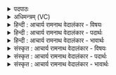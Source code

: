 <details><summary>पदपाठः</summary>

त꣡व꣢꣯। द्यौः। इ꣣न्द्र। पौ꣡ꣳस्य꣢꣯म्। पृ꣣थिवी꣢। वर्ध꣣ति। श्र꣡वः। त्वाम्। आ꣡पः꣢꣯। प꣡र्व꣢꣯तासः। च। हिन्विरे। १६४६।
</details>

<details><summary>अधिमन्त्रम् (VC)</summary>

- इन्द्रः
- गोषूक्त्यश्वसूक्तिनौ काण्वायनौ
- उष्णिक्
- ऋषभः
</details>

<details><summary>हिन्दी : आचार्य रामनाथ वेदालंकार - विषयः</summary>

अब जगदीश्वर की महिमा का वर्णन करते हैं।
</details>

<details><summary>हिन्दी : आचार्य रामनाथ वेदालंकार - पदार्थः</summary>

पदार्थान्वयभाषाः -  हे(इन्द्र)जगदीश्वर! (तव)आपके(पौंस्यम्)बल को और(श्रवः)यश को(द्यौः)द्युलोक और(पृथिवी)भूलोक(वर्धति)बढ़ाते हैं,गाते हैं।(त्वाम्)आपको(आपः)नदियाँ(पर्वतासः च)और पर्वत(हिन्विरे)कीर्तिगान से बढ़ाते हैं ॥२॥
</details>

<details><summary>हिन्दी : आचार्य रामनाथ वेदालंकार - भावार्थः</summary>

भावार्थभाषाः -  सूर्य,बादल,बिजली,वायु,पृथिवी,नदियाँ,पहाड़,समुद्र,लताएँ,ऋतुएँ,तारावलि,मनुष्य,पशु,पक्षी सभी परमेश्वर की ही महिमा को गा रहे हैं,और गाते-गाते थकते नहीं ॥२॥
</details>

<details><summary>संस्कृत : आचार्य रामनाथ वेदालंकार - विषयः</summary>

अथ जगदीश्वरस्य महिमा वर्ण्यते।
</details>

<details><summary>संस्कृत : आचार्य रामनाथ वेदालंकार - पदार्थः</summary>

पदार्थान्वयभाषाः -  हे(इन्द्र)जगदीश्वर! (तव)त्वदीयम्(पौंस्यम्)पुंसि भवं पौंस्यं बलम्(श्रवः)यशश्च(द्यौः)द्युलोकः(पृथिवी)भूलोकश्च(वर्धति)वर्धयति,गायति।(त्वाम् आपः)नद्यः(पर्वतासः च)गिरयश्च(हिन्विरे)यशोगानेन वर्धयन्ति।[हि गतौ वृद्धौ च,स्वादिः]॥२॥
</details>

<details><summary>संस्कृत : आचार्य रामनाथ वेदालंकार - भावार्थः</summary>

भावार्थभाषाः -  आदित्यः पर्जन्यो विद्युद् वायुः पृथिवी नद्यः पर्वताः समुद्रा वीरुधः ऋतवस्तारावलिर्मनुष्याः पशवः पक्षिणः सर्वे परमेश्वरस्यैव महिमानं गायन्ति,गायं गायं च न श्राम्यन्ति ॥२॥
</details>
